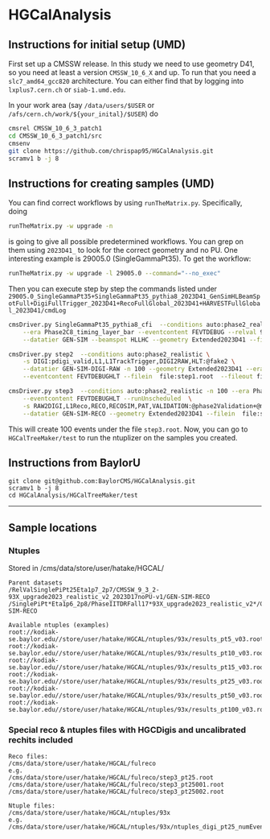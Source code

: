 # HGCalAnalysis
## Instructions for initial setup (UMD)
First set up a CMSSW release. In this study we need to use geometry D41, so you need at least a version ```CMSSW_10_6_X``` and up. To run that you need a ```slc7_amd64_gcc820``` architecture. You can either find that by logging into ```lxplus7.cern.ch``` or ```siab-1.umd.edu```.

In your work area (say ```/data/users/$USER``` or ```/afs/cern.ch/work/${your_inital}/$USER```) do
```bash
cmsrel CMSSW_10_6_3_patch1
cd CMSSW_10_6_3_patch1/src
cmsenv
git clone https://github.com/chrispap95/HGCalAnalysis.git
scramv1 b -j 8
```

## Instructions for creating samples (UMD)
You can find correct workflows by using ```runTheMatrix.py```. Specifically, doing
```bash
runTheMatrix.py -w upgrade -n
```
is going to give all possible predetermined workflows. You can grep on them using ```2023D41_``` to look for the correct geometry and no PU.
One interesting example is 29005.0 (SingleGammaPt35). To get the workflow:
```bash
runTheMatrix.py -w upgrade -l 29005.0 --command="--no_exec"
```
Then you can execute step by step the commands listed under ```29005.0_SingleGammaPt35+SingleGammaPt35_pythia8_2023D41_GenSimHLBeamSpotFull+DigiFullTrigger_2023D41+RecoFullGlobal_2023D41+HARVESTFullGlobal_2023D41/cmdLog```
```bash
cmsDriver.py SingleGammaPt35_pythia8_cfi  --conditions auto:phase2_realistic -n 100 \
    --era Phase2C8_timing_layer_bar --eventcontent FEVTDEBUG --relval 9000,50 -s GEN,SIM \
    --datatier GEN-SIM --beamspot HLLHC --geometry Extended2023D41 --fileout file:step1.root  > \ step1_SingleGammaPt35+SingleGammaPt35_pythia8_2023D41_GenSimHLBeamSpotFull+DigiFullTrigger_2023D41+RecoFullGlobal_2023D41+HARVESTFullGlobal_2023D41.log  2>&1

cmsDriver.py step2  --conditions auto:phase2_realistic \
    -s DIGI:pdigi_valid,L1,L1TrackTrigger,DIGI2RAW,HLT:@fake2 \
    --datatier GEN-SIM-DIGI-RAW -n 100 --geometry Extended2023D41 --era Phase2C8_timing_layer_bar \
    --eventcontent FEVTDEBUGHLT --filein  file:step1.root  --fileout file:step2.root  > \ step2_SingleGammaPt35+SingleGammaPt35_pythia8_2023D41_GenSimHLBeamSpotFull+DigiFullTrigger_2023D41+RecoFullGlobal_2023D41+HARVESTFullGlobal_2023D41.log  2>&1

cmsDriver.py step3  --conditions auto:phase2_realistic -n 100 --era Phase2C8_timing_layer_bar \
    --eventcontent FEVTDEBUGHLT --runUnscheduled  \
    -s RAW2DIGI,L1Reco,RECO,RECOSIM,PAT,VALIDATION:@phase2Validation+@miniAODValidation,DQM:@phase2+@miniAODDQM \
    --datatier GEN-SIM-RECO --geometry Extended2023D41 --filein  file:step2.root  --fileout file:step3.root  > \ step3_SingleGammaPt35+SingleGammaPt35_pythia8_2023D41_GenSimHLBeamSpotFull+DigiFullTrigger_2023D41+RecoFullGlobal_2023D41+HARVESTFullGlobal_2023D41.log  2>&1
```
This will create 100 events under the file ```step3.root```. Now, you can go to ```HGCalTreeMaker/test``` to run the ntuplizer on the samples you created.


## Instructions from BaylorU

```
git clone git@github.com:BaylorCMS/HGCalAnalysis.git
scramv1 b -j 8
cd HGCalAnalysis/HGCalTreeMaker/test
```

- - - -

## Sample locations

### Ntuples
Stored in /cms/data/store/user/hatake/HGCAL/

```
Parent datasets
/RelValSinglePiPt25Eta1p7_2p7/CMSSW_9_3_2-93X_upgrade2023_realistic_v2_2023D17noPU-v1/GEN-SIM-RECO
/SinglePiPt*Eta1p6_2p8/PhaseIITDRFall17*93X_upgrade2023_realistic_v2*/GEN-SIM-RECO

Available ntuples (examples)
root://kodiak-se.baylor.edu//store/user/hatake/HGCAL/ntuples/93x/results_pt5_v03.root
root://kodiak-se.baylor.edu//store/user/hatake/HGCAL/ntuples/93x/results_pt10_v03.root
root://kodiak-se.baylor.edu//store/user/hatake/HGCAL/ntuples/93x/results_pt15_v03.root
root://kodiak-se.baylor.edu//store/user/hatake/HGCAL/ntuples/93x/results_pt25_v03.root
root://kodiak-se.baylor.edu//store/user/hatake/HGCAL/ntuples/93x/results_pt50_v03.root
root://kodiak-se.baylor.edu//store/user/hatake/HGCAL/ntuples/93x/results_pt100_v03.root
```

### Special reco & ntuples files with HGCDigis and uncalibrated rechits included

```
Reco files:
/cms/data/store/user/hatake/HGCAL/fulreco
e.g.
/cms/data/store/user/hatake/HGCAL/fulreco/step3_pt25.root
/cms/data/store/user/hatake/HGCAL/fulreco/step3_pt25001.root
/cms/data/store/user/hatake/HGCAL/fulreco/step3_pt25002.root

Ntuple files:
/cms/data/store/user/hatake/HGCAL/ntuples/93x
e.g.
/cms/data/store/user/hatake/HGCAL/ntuples/93x/ntuples_digi_pt25_numEvent10.root
```

